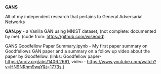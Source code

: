 **GANS**

All of my independent research that pertains to General Adversarial Networks

**GAN.py** - a Vanilla GAN using MNIST dataset, (not complete: documented by me). (code from: https://github.com/wiseodd)

GANS Goodfellow Paper Summary.ipynb - My first paper summary on Goodfellows GAN paper and a summary on a follow up video about the paper by Goodfellow. (links: Goodfellow paper- https://arxiv.org/abs/1406.2661, video - https://www.youtube.com/watch?v=HN9NRhm9waY&t=1773s.)
